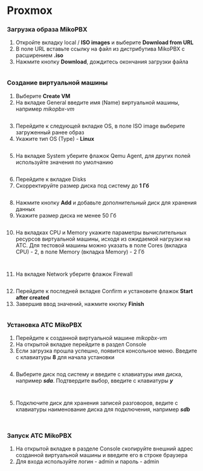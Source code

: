 # Proxmox

### **Загрузка образа MikoPBX**

1. Откройте вкладку local / **ISO images** и выберите **Download from URL**
2. В поле URL вставьте ссылку на файл из дистрибутива MikoPBX с расширением **.iso**
3. Нажмите кнопку **Download**, дождитесь окончания загрузки файла

<figure><img src="../../.gitbook/assets/MikoPBXProxmoxInstallation_1.png" alt=""><figcaption></figcaption></figure>

### **Создание виртуальной машины**

1. Выберите **Create VM**
2. На вкладке General введите имя (Name) виртуальной машины, например _mikopbx-vm_

<figure><img src="../../.gitbook/assets/MikoPBXProxmoxInstallation_2.png" alt=""><figcaption></figcaption></figure>

3. Перейдите к следующей вкладке OS, в поле ISO image выберите загруженный ранее образ
4. Укажите тип OS (Type) - **Linux**

<figure><img src="../../.gitbook/assets/MikoPBXProxmoxInstallation_3.png" alt=""><figcaption></figcaption></figure>

5. На вкладке System уберите флажок Qemu Agent, для других полей используйте значения по умолчанию

<figure><img src="../../.gitbook/assets/MikoPBXProxmoxInstallation_4.png" alt=""><figcaption></figcaption></figure>

6. Перейдите к вкладке Disks
7. Скорректируйте размер диска под систему до **1 Гб**

<figure><img src="../../.gitbook/assets/MikoPBXProxmoxInstallation_5.png" alt=""><figcaption></figcaption></figure>

8. Нажмите кнопку **Add** и добавьте дополнительный диск для хранения данных
9. Укажите размер диска не менее 50 Гб

<figure><img src="../../.gitbook/assets/MikoPBXProxmoxInstallation_6.png" alt=""><figcaption></figcaption></figure>

10. На вкладках CPU и Memory укажите параметры вычислительных ресурсов виртуальной машины, исходя из ожидаемой нагрузки на АТС. Для тестовой машины можно указать в поле Cores (вкладка CPU) - 2, в поле Memory (вкладка Memory) - 2 Гб

<figure><img src="../../.gitbook/assets/MikoPBXProxmoxInstallation_7.png" alt=""><figcaption></figcaption></figure>

<figure><img src="../../.gitbook/assets/MikoPBXProxmoxInstallation_8.png" alt=""><figcaption></figcaption></figure>

11. На вкладке Network уберите флажок Firewall

<figure><img src="../../.gitbook/assets/MikoPBXProxmoxInstallation_9.png" alt=""><figcaption></figcaption></figure>

12. Перейдите к последней вкладке Confirm и установите флажок **Start after created**
13. Завершив ввод значений, нажмите кнопку **Finish**

<figure><img src="../../.gitbook/assets/MikoPBXProxmoxInstallation_10.png" alt=""><figcaption></figcaption></figure>

### **Установка АТС MikoPBX**

1. Перейдите к созданной виртуальной машине _mikopbx-vm_
2. На открытой вкладке перейдите в раздел Console
3. Если загрузка прошла успешно, появится консольное меню. Введите с клавиатуры **8** для начала установки

<figure><img src="../../.gitbook/assets/MikoPBXProxmoxInstallation_11.png" alt=""><figcaption></figcaption></figure>

4. Выберите диск под систему и введите с клавиатуры имя диска, например _**sda**_. Подтвердите выбор, введите с клавиатуры _**y**_

<figure><img src="../../.gitbook/assets/MikoPBXProxmoxInstallation_12.png" alt=""><figcaption></figcaption></figure>

<figure><img src="../../.gitbook/assets/MikoPBXProxmoxInstallation_13.png" alt=""><figcaption></figcaption></figure>

5. Подключите диск для хранения записей разговоров, ведите с клавиатуры наименование диска для подключения, например _**sdb**_

<figure><img src="../../.gitbook/assets/MikoPBXProxmoxInstallation_14.png" alt=""><figcaption></figcaption></figure>

<figure><img src="../../.gitbook/assets/MikoPBXProxmoxInstallation_15.png" alt=""><figcaption></figcaption></figure>

### **Запуск АТС MikoPBX**

1. На открытой вкладке в разделе Console скопируйте внешний адрес созданной виртуальной машины и введите его в строке браузера
2. Для входа используйте логин - admin и пароль - admin

<figure><img src="../../.gitbook/assets/MikoPBXProxmoxInstallation_16.png" alt=""><figcaption></figcaption></figure>
